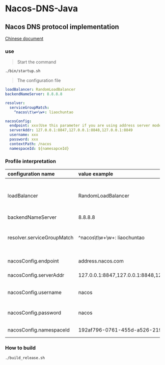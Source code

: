 # Nacos-DNS-Java

## Nacos DNS protocol implementation

[Chinese document](README_ZH.md)

### use

> Start the command

```bash
./bin/startup.sh
```

> The configuration file

```yaml
loadBalancer: RandomLoadBalancer
backendNameServer: 8.8.8.8

resolver:
  serviceGroupMatch:
    ^nacos\t\w+\w+: liaochuntao

nacosConfig:
  endpoint: xxx(Use this parameter if you are using address server mode)
  serverAddr: 127.0.0.1:8847,127.0.0.1:8848,127.0.0.1:8849
  username: xxx
  password: xxx
  contextPath: /nacos
  namespaceId: ${namesapceId}
```

### Profile interpretation

| configuration name | value example | description |
| :---- | :---- | :---- |
| loadBalancer|  RandomLoadBalancer | Load balancing selector, alternative path [RandomLoadBalancer、RoundRobinLoadBalancer、WeightLoadBalancer] |
| backendNameServer | 8.8.8.8 | Backup the NameServer |
| resolver.serviceGroupMatch | ^nacos\t\w+\w+: liaochuntao | key-value, according to the regular expression of the service name to match the specific group to get the service to nacos|
| nacosConfig.endpoint | address.nacos.com | address server domain name |
| nacosConfig.serverAddr | 127.0.0.1:8847,127.0.0.1:8848,127.0.0.1:8849 | nacos cluster node address string |
| nacosConfig.username | nacos | when permissions are enabled, the user name needs to be set |
| nacosConfig.password | nacos | when permissions are enabled, the password needs to be set |
| nacosConfig.namespaceId | 192af796-0761-455d-a526-219b66ef6ce1 | the ID information for the namespace |


### How to build

```bash
./build_release.sh
```
